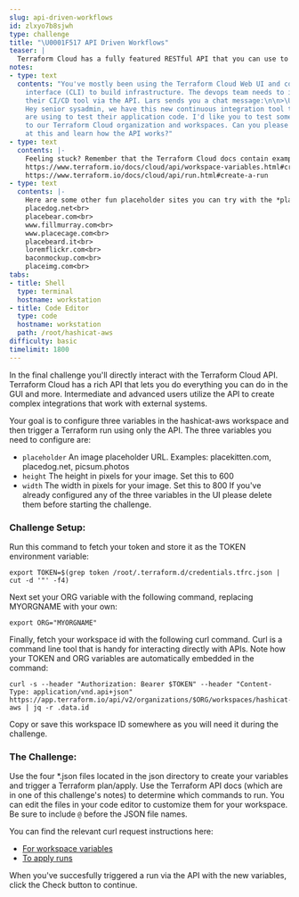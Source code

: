 ```yaml
---
slug: api-driven-workflows
id: zlxyo7b8sjwh
type: challenge
title: "\U0001F517 API Driven Workflows"
teaser: |
  Terraform Cloud has a fully featured RESTful API that you can use to integrate with external systems. Where we're going, we don't need a GUI!
notes:
- type: text
  contents: "You've mostly been using the Terraform Cloud Web UI and command line
    interface (CLI) to build infrastructure. The devops team needs to integrate with
    their CI/CD tool via the API. Lars sends you a chat message:\n\n>\U0001F468\U0001F3FB‍\U0001F9B2
    Hey senior sysadmin, we have this new continuous integration tool that the developers
    are using to test their application code. I'd like you to test some API calls
    to our Terraform Cloud organization and workspaces. Can you please take a look
    at this and learn how the API works?"
- type: text
  contents: |-
    Feeling stuck? Remember that the Terraform Cloud docs contain examples for all API endpoints:
    https://www.terraform.io/docs/cloud/api/workspace-variables.html#create-a-variable
    https://www.terraform.io/docs/cloud/api/run.html#create-a-run
- type: text
  contents: |-
    Here are some other fun placeholder sites you can try with the *placeholder* variable:
    placedog.net<br>
    placebear.com<br>
    www.fillmurray.com<br>
    www.placecage.com<br>
    placebeard.it<br>
    loremflickr.com<br>
    baconmockup.com<br>
    placeimg.com<br>
tabs:
- title: Shell
  type: terminal
  hostname: workstation
- title: Code Editor
  type: code
  hostname: workstation
  path: /root/hashicat-aws
difficulty: basic
timelimit: 1800
---
```

In the final challenge you'll directly interact with the Terraform Cloud API. Terraform Cloud has a rich API that lets you do everything you can do in the GUI and more. Intermediate and advanced users utilize the API to create complex integrations that work with external systems.

Your goal is to configure three variables in the hashicat-aws workspace and then trigger a Terraform run using only the API. The three variables you need to configure are:
- `placeholder` An image placeholder URL. Examples: placekitten.com, placedog.net, picsum.photos
- `height` The height in pixels for your image. Set this to 600
- `width` The width in pixels for your image. Set this to 800
If you've already configured any of the three variables in the UI please delete them before starting the challenge.
### Challenge Setup:
Run this command to fetch your token and store it as the TOKEN environment variable:
```
export TOKEN=$(grep token /root/.terraform.d/credentials.tfrc.json | cut -d '"' -f4)
```
Next set your ORG variable with the following command, replacing MYORGNAME with your own:
```
export ORG="MYORGNAME"
```
Finally, fetch your workspace id with the following curl command. Curl is a command line tool that is handy for interacting directly with APIs. Note how your TOKEN and ORG variables are automatically embedded in the command:
```
curl -s --header "Authorization: Bearer $TOKEN" --header "Content-Type: application/vnd.api+json"   https://app.terraform.io/api/v2/organizations/$ORG/workspaces/hashicat-aws | jq -r .data.id
```
Copy or save this workspace ID somewhere as you will need it during the challenge.
### The Challenge:
Use the four *.json files located in the json directory to create your variables and trigger a Terraform plan/apply. Use the Terraform API docs (which are in one of this challenge's notes) to determine which commands to run. You can edit the files in your code editor to customize them for your workspace. Be sure to include `@` before the JSON file names.

You can find the relevant curl request instructions here:
- [For workspace variables](https://www.terraform.io/docs/cloud/api/workspace-variables.html#sample-request)
- [To apply runs](https://www.terraform.io/docs/cloud/api/run.html#sample-request)

When you've succesfully triggered a run via the API with the new variables, click the Check button to continue.